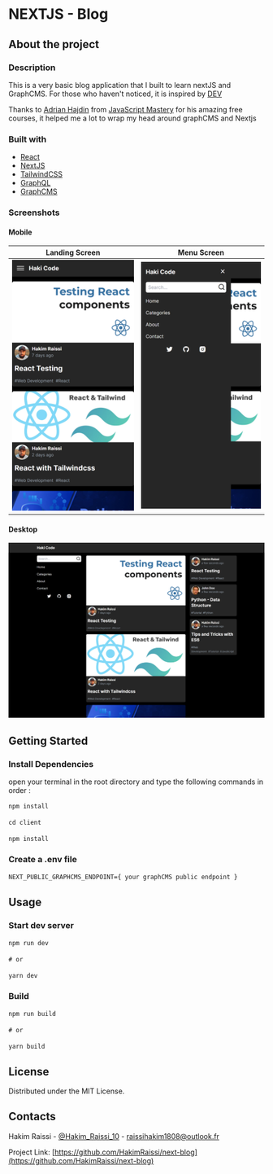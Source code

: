 # NEXTJS - Blog

## About the project

### Description

This is a very basic blog application that I built to learn nextJS and GraphCMS. For those who haven't noticed, it is inspired by [DEV](https://dev.to/)

Thanks to [Adrian Hajdin](https://github.com/adrianhajdin) from [JavaScript Mastery](https://www.youtube.com/c/JavaScriptMastery) for his amazing free courses, it helped me a lot to wrap my head around graphCMS and Nextjs

### Built with

- [React](https://reactjs.org/)
- [NextJS](https://nextjs.org/)
- [TailwindCSS](https://tailwindcss.com/)
- [GraphQL](https://graphql.org/)
- [GraphCMS](https://graphcms.com/)

### Screenshots

#### Mobile

   |              Landing Screen               |                Menu Screen                |
   | :---------------------------------------: | :---------------------------------------: |
   | ![screenshot](./screenshot-mobile_01.png) | ![screenshot](./screenshot-mobile-02.png) |

#### Desktop

![screenshot](./screenshot-desktop-01.png)

## Getting Started

### Install Dependencies

open your terminal in the root directory and type the following commands in order :

```
npm install

cd client

npm install
```

### Create a .env file

```
NEXT_PUBLIC_GRAPHCMS_ENDPOINT={ your graphCMS public endpoint }
```

## Usage

### Start dev server

```
npm run dev

# or

yarn dev
```


### Build

```
npm run build 

# or

yarn build
```


## License

Distributed under the MIT License.

## Contacts

Hakim Raissi - [@Hakim_Raissi_10](https://twitter.com/Hakim_Raissi_10) - raissihakim1808@outlook.fr

Project Link: [https://github.com/HakimRaissi/next-blog](https://github.com/HakimRaissi/next-blog)